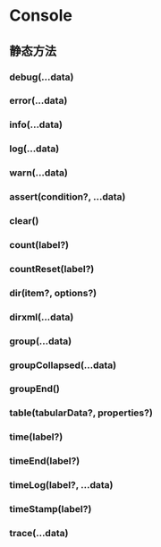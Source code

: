 # Console


## 静态方法


### debug(...data)

<!-- UTSJSON.Console.debug.description -->

<!-- UTSJSON.Console.debug.param -->

<!-- UTSJSON.Console.debug.returnValue -->

<!-- UTSJSON.Console.debug.compatibility -->

### error(...data)

<!-- UTSJSON.Console.error.description -->

<!-- UTSJSON.Console.error.param -->

<!-- UTSJSON.Console.error.returnValue -->

<!-- UTSJSON.Console.error.compatibility -->

### info(...data)

<!-- UTSJSON.Console.info.description -->

<!-- UTSJSON.Console.info.param -->

<!-- UTSJSON.Console.info.returnValue -->

<!-- UTSJSON.Console.info.compatibility -->

### log(...data)

<!-- UTSJSON.Console.log.description -->

<!-- UTSJSON.Console.log.param -->

<!-- UTSJSON.Console.log.returnValue -->

<!-- UTSJSON.Console.log.compatibility -->

### warn(...data)

<!-- UTSJSON.Console.warn.description -->

<!-- UTSJSON.Console.warn.param -->

<!-- UTSJSON.Console.warn.returnValue -->

<!-- UTSJSON.Console.warn.compatibility -->

### assert(condition?, ...data)

<!-- UTSJSON.Console.assert.description -->

<!-- UTSJSON.Console.assert.param -->

<!-- UTSJSON.Console.assert.returnValue -->

<!-- UTSJSON.Console.assert.compatibility -->

### clear()

<!-- UTSJSON.Console.clear.description -->

<!-- UTSJSON.Console.clear.param -->

<!-- UTSJSON.Console.clear.returnValue -->

<!-- UTSJSON.Console.clear.compatibility -->

### count(label?)

<!-- UTSJSON.Console.count.description -->

<!-- UTSJSON.Console.count.param -->

<!-- UTSJSON.Console.count.returnValue -->

<!-- UTSJSON.Console.count.compatibility -->

### countReset(label?)

<!-- UTSJSON.Console.countReset.description -->

<!-- UTSJSON.Console.countReset.param -->

<!-- UTSJSON.Console.countReset.returnValue -->

<!-- UTSJSON.Console.countReset.compatibility -->

### dir(item?, options?)

<!-- UTSJSON.Console.dir.description -->

<!-- UTSJSON.Console.dir.param -->

<!-- UTSJSON.Console.dir.returnValue -->

<!-- UTSJSON.Console.dir.compatibility -->

### dirxml(...data)

<!-- UTSJSON.Console.dirxml.description -->

<!-- UTSJSON.Console.dirxml.param -->

<!-- UTSJSON.Console.dirxml.returnValue -->

<!-- UTSJSON.Console.dirxml.compatibility -->

### group(...data)

<!-- UTSJSON.Console.group.description -->

<!-- UTSJSON.Console.group.param -->

<!-- UTSJSON.Console.group.returnValue -->

<!-- UTSJSON.Console.group.compatibility -->

### groupCollapsed(...data)

<!-- UTSJSON.Console.groupCollapsed.description -->

<!-- UTSJSON.Console.groupCollapsed.param -->

<!-- UTSJSON.Console.groupCollapsed.returnValue -->

<!-- UTSJSON.Console.groupCollapsed.compatibility -->

### groupEnd()

<!-- UTSJSON.Console.groupEnd.description -->

<!-- UTSJSON.Console.groupEnd.param -->

<!-- UTSJSON.Console.groupEnd.returnValue -->

<!-- UTSJSON.Console.groupEnd.compatibility -->

### table(tabularData?, properties?)

<!-- UTSJSON.Console.table.description -->

<!-- UTSJSON.Console.table.param -->

<!-- UTSJSON.Console.table.returnValue -->

<!-- UTSJSON.Console.table.compatibility -->

### time(label?)

<!-- UTSJSON.Console.time.description -->

<!-- UTSJSON.Console.time.param -->

<!-- UTSJSON.Console.time.returnValue -->

<!-- UTSJSON.Console.time.compatibility -->

### timeEnd(label?)

<!-- UTSJSON.Console.timeEnd.description -->

<!-- UTSJSON.Console.timeEnd.param -->

<!-- UTSJSON.Console.timeEnd.returnValue -->

<!-- UTSJSON.Console.timeEnd.compatibility -->

### timeLog(label?, ...data)

<!-- UTSJSON.Console.timeLog.description -->

<!-- UTSJSON.Console.timeLog.param -->

<!-- UTSJSON.Console.timeLog.returnValue -->

<!-- UTSJSON.Console.timeLog.compatibility -->

### timeStamp(label?)

<!-- UTSJSON.Console.timeStamp.description -->

<!-- UTSJSON.Console.timeStamp.param -->

<!-- UTSJSON.Console.timeStamp.returnValue -->

<!-- UTSJSON.Console.timeStamp.compatibility -->

### trace(...data)

<!-- UTSJSON.Console.trace.description -->

<!-- UTSJSON.Console.trace.param -->

<!-- UTSJSON.Console.trace.returnValue -->

<!-- UTSJSON.Console.trace.compatibility -->


<!-- UTSJSON.Console.tutorial -->
